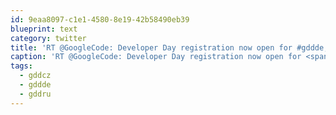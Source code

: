```yaml
---
id: 9eaa8097-c1e1-4580-8e19-42b58490eb39
blueprint: text
category: twitter
title: 'RT @GoogleCode: Developer Day registration now open for #gddde, #gddru and #gddcz http://bit.ly/aRlg53'
caption: 'RT @GoogleCode: Developer Day registration now open for <span class="hashtag hashtag_local">#<a href="http://tweettemp.darylchymko.ca/?tag=gddde">gddde</a>, <span class="hashtag hashtag_local">#<a href="http://tweettemp.darylchymko.ca/?tag=gddru">gddru</a> and <span class="hashtag hashtag_local">#<a href="http://tweettemp.darylchymko.ca/?tag=gddcz">gddcz</a> http://bit.ly/aRlg53'
tags:
  - gddcz
  - gddde
  - gddru
---
```


